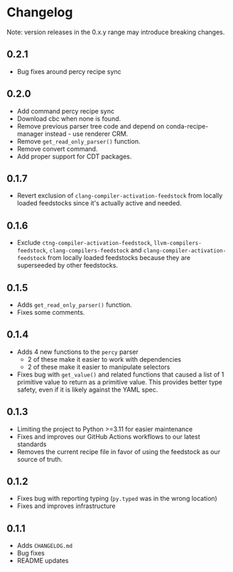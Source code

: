 # Changelog
Note: version releases in the 0.x.y range may introduce breaking changes.

## 0.2.1
- Bug fixes around percy recipe sync

## 0.2.0
- Add command percy recipe sync
- Download cbc when none is found.
- Remove previous parser tree code and depend on conda-recipe-manager instead - use renderer CRM.
- Remove `get_read_only_parser()` function.
- Remove convert command.
- Add proper support for CDT packages.

## 0.1.7
- Revert exclusion of `clang-compiler-activation-feedstock` from locally loaded feedstocks since it's actually active and needed.

## 0.1.6
- Exclude `ctng-compiler-activation-feedstock`, `llvm-compilers-feedstock`, `clang-compilers-feedstock` and `clang-compiler-activation-feedstock` from locally loaded feedstocks because they are superseeded by other feedstocks.

## 0.1.5
- Adds `get_read_only_parser()` function.
- Fixes some comments.

## 0.1.4
- Adds 4 new functions to the `percy` parser
  - 2 of these make it easier to work with dependencies
  - 2 of these make it easier to manipulate selectors
- Fixes bug with `get_value()` and related functions that caused a list of 1 primitive value to return as a primitive
  value. This provides better type safety, even if it is likely against the YAML spec.

## 0.1.3
- Limiting the project to Python >=3.11 for easier maintenance
- Fixes and improves our GitHub Actions workflows to our latest standards
- Removes the current recipe file in favor of using the feedstock as our source of truth.

## 0.1.2
- Fixes bug with reporting typing (`py.typed` was in the wrong location)
- Fixes and improves infrastructure

## 0.1.1
- Adds `CHANGELOG.md`
- Bug fixes
- README updates
